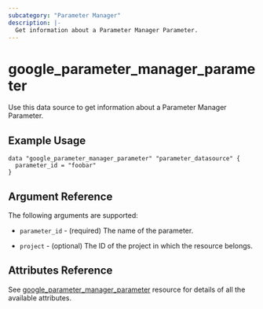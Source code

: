 ```yaml
---
subcategory: "Parameter Manager"
description: |-
  Get information about a Parameter Manager Parameter.
---
```


# google_parameter_manager_parameter

Use this data source to get information about a Parameter Manager Parameter.

## Example Usage 

```hcl
data "google_parameter_manager_parameter" "parameter_datasource" {
  parameter_id = "foobar"
}
```

## Argument Reference

The following arguments are supported:

* `parameter_id` - (required) The name of the parameter.

* `project` - (optional) The ID of the project in which the resource belongs.

## Attributes Reference
See [google_parameter_manager_parameter](https://registry.terraform.io/providers/hashicorp/google/latest/docs/resources/parameter_manager_parameter) resource for details of all the available attributes.
